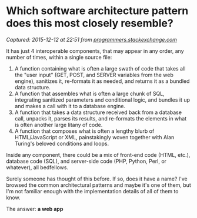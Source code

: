 # Which software architecture pattern does this most closely resemble?

_Captured: 2015-12-12 at 22:51 from [programmers.stackexchange.com](http://programmers.stackexchange.com/questions/304936/which-software-architecture-pattern-does-this-most-closely-resemble)_

It has just 4 interoperable components, that may appear in any order, any number of times, within a single source file:

  1. A function containing what is often a large swath of code that takes all the "user input" (GET, POST, and SERVER variables from the web engine), sanitizes it, re-formats it as needed, and returns it as a bundled data structure.
  2. A function that assembles what is often a large chunk of SQL, integrating sanitized parameters and conditional logic, and bundles it up and makes a call with it to a database engine.
  3. A function that takes a data structure received back from a database call, unpacks it, parses its results, and re-formats the elements in what is often another large litany of code.
  4. A function that composes what is often a lengthy blurb of HTML/JavaScript or XML, painstakingly woven together with Alan Turing's beloved conditions and loops.

Inside any component, there could be a mix of front-end code (HTML, etc.), database code (SQL), and server-side code (PHP, Python, Perl, or whatever), all bedfellows.

Surely someone has thought of this before. If so, does it have a name? I've browsed the common architectural patterns and maybe it's one of them, but I'm not familiar enough with the implementation details of all of them to know.

The answer: **a web app**

